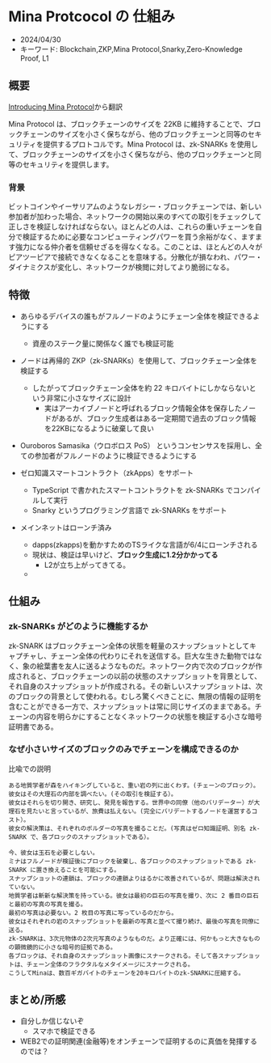 # Mina Protcocol の 仕組み

- 2024/04/30
- キーワード: Blockchain,ZKP,Mina Protocol,Snarky,Zero-Knowledge Proof, L1

## 概要

[Introducing Mina Protocol](https://medium.com/minaprotocol/introducing-mina-protocol-d8b3a8e8b2bc)から翻訳

Mina Protocol は、ブロックチェーンのサイズを 22KB に維持することで、ブロックチェーンのサイズを小さく保ちながら、他のブロックチェーンと同等のセキュリティを提供するプロトコルです。Mina Protocol は、zk-SNARKs を使用して、ブロックチェーンのサイズを小さく保ちながら、他のブロックチェーンと同等のセキュリティを提供します。

### 背景

ビットコインやイーサリアムのようなレガシー・ブロックチェーンでは、新しい参加者が加わった場合、ネットワークの開始以来のすべての取引をチェックして正しさを検証しなければならない。ほとんどの人は、これらの重いチェーンを自分で検証するために必要なコンピューティングパワーを買う余裕がなく、ますます強力になる仲介者を信頼せざるを得なくなる。このことは、ほとんどの人々がピアツーピアで接続できなくなることを意味する。分散化が損なわれ、パワー・ダイナミクスが変化し、ネットワークが検閲に対してより脆弱になる。

## 特徴

- あらゆるデバイスの誰もがフルノードのようにチェーン全体を検証できるようにする

  - 資産のステーク量に関係なく誰でも検証可能

- ノードは再帰的 ZKP（zk-SNARKs）を使用して、ブロックチェーン全体を検証する

  - したがってブロックチェーン全体を約 22 キロバイトにしかならないという非常に小さなサイズに設計
      - 実はアーカイブノードと呼ばれるブロック情報全体を保存したノードがあるが、ブロック生成者はある一定期間で過去のブロック情報を22KBになるように破棄して良い

- Ouroboros Samasika（ウロボロス PoS） というコンセンサスを採用し、全ての参加者がフルノードのように検証できるようにする

- ゼロ知識スマートコントラクト（zkApps）をサポート
  - TypeScript で書かれたスマートコントラクトを zk-SNARKs でコンパイルして実行
  - Snarky というプログラミング言語で zk-SNARKs をサポート

- メインネットはローンチ済み
    - dapps(zkapps)を動かすためのTSライクな言語が6/4にローンチされる
    - 現状は、検証は早いけど、**ブロック生成に1.2分かかってる**
        - L2が立ち上がってきてる。
    - 

## 仕組み

### zk-SNARKs がどのように機能するか

zk-SNARK はブロックチェーン全体の状態を軽量のスナップショットとしてキャプチャし、チェーン全体の代わりにそれを送信する。巨大な生きた動物ではなく、象の絵葉書を友人に送るようなものだ。ネットワーク内で次のブロックが作成されると、ブロックチェーンの以前の状態のスナップショットを背景として、それ自身のスナップショットが作成される。その新しいスナップショットは、次のブロックの背景として使われる。むしろ驚くべきことに、無限の情報の証明を含むことができる一方で、スナップショットは常に同じサイズのままである。チェーンの内容を明らかにすることなくネットワークの状態を検証する小さな暗号証明書である。

### なぜ小さいサイズのブロックのみでチェーンを構成できるのか

比喩での説明

    ある地質学者が森をハイキングしていると、重い岩の列に出くわす。(チェーンのブロック）。彼女はその大理石の内部を調べたい。(その取引を検証する）。
    彼女はそれらを切り開き、研究し、発見を報告する。世界中の同僚（他のバリデーター）が大理石を見たいと言っているが、旅費は払えない。(完全にバリデートするノードを運営するコスト）。
    彼女の解決策は、それぞれのボルダーの写真を撮ることだ。(写真はゼロ知識証明、別名 zk-SNARK で、各ブロックのスナップショットである）。

    今、彼女は玉石を必要としない。
    ミナはフルノードが検証後にブロックを破棄し、各ブロックのスナップショットである zk-SNARK に置き換えることを可能にする。
    スナップショットの連鎖は、ブロックの連鎖よりはるかに改善されているが、問題は解決されていない。
    地質学者は斬新な解決策を持っている。彼女は最初の巨石の写真を撮り、次に 2 番目の巨石と最初の写真の写真を撮る。
    最初の写真は必要ない。2 枚目の写真に写っているのだから。
    彼女はそれぞれの岩のスナップショットを最新の写真と並べて撮り続け、最後の写真を同僚に送る。
    zk-SNARKは、3次元物体の2次元写真のようなものだ。より正確には、何かもっと大きなものの顕微鏡的に小さな暗号的証拠である。
    各ブロックは、それ自身のスナップショット画像にスナークされる。そして各スナップショットは、チェーン全体のフラクタルなメタイメージにスナークされる。
    こうしてMinaは、数百ギガバイトのチェーンを20キロバイトのzk-SNARKに圧縮する。


## まとめ/所感
- 自分しか信じないぞ
    - スマホで検証できる
- WEB2での証明関連(金融等)をオンチェーンで証明するのに真価を発揮するのでは？